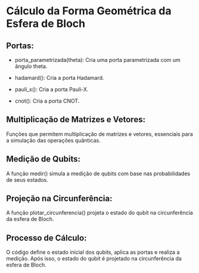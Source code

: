 # Cálculo da Forma Geométrica da Esfera de Bloch

## Portas:

- porta_parametrizada(theta): Cria uma porta parametrizada com um ângulo theta.

- hadamard(): Cria a porta Hadamard.

- pauli_x(): Cria a porta Pauli-X.

- cnot(): Cria a porta CNOT.

## Multiplicação de Matrizes e Vetores:

Funções que permitem multiplicação de matrizes e vetores, essenciais para a simulação das operações quânticas.

## Medição de Qubits:

A função medir() simula a medição de qubits com base nas probabilidades de seus estados.

## Projeção na Circunferência:

A função plotar_circunferencia() projeta o estado do qubit na circunferência da esfera de Bloch.

## Processo de Cálculo:

O código define o estado inicial dos qubits, aplica as portas e realiza a medição. Após isso, o estado do qubit é projetado na circunferência da esfera de Bloch.



